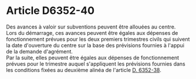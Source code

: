 # Article D6352-40

  
Des avances à valoir sur subventions peuvent être allouées au centre.   
Lors du démarrage, ces avances peuvent être égales aux dépenses de fonctionnement prévues pour les deux premiers trimestres civils qui suivent la date d'ouverture du centre sur la base des prévisions fournies à l'appui de la demande d'agrément.   
Par la suite, elles peuvent être égales aux dépenses de fonctionnement prévues pour le trimestre auquel s'appliquent les prévisions fournies dans les conditions fixées au deuxième alinéa de l'article [D. 6352-38][1].

 [1]: /affichCodeArticle.do?cidTexte=LEGITEXT000006072050&idArticle=LEGIARTI000018499068&dateTexte=&categorieLien=cid